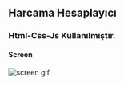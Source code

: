 ## Harcama Hesaplayıcı

### Html-Css-Js Kullanılmıştır.

#### Screen
![screen gif](https://github.com/zeynepdeli/harcamaHesaplay-c--html-css-js/assets/129688573/405a1e2b-3448-4845-ba15-e4bcb67ca551)
